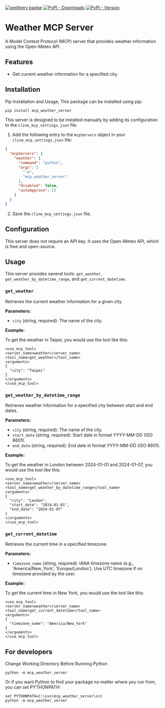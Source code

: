 [![smithery badge](https://smithery.ai/badge/@isdaniel/mcp_weather_server)](https://smithery.ai/server/@isdaniel/mcp_weather_server)
[![PyPI - Downloads](https://img.shields.io/pypi/dm/mcp-weather-server)](https://pypi.org/project/mcp-weather-server/)
[![PyPI - Version](https://img.shields.io/pypi/v/mcp-weather-server)](https://pypi.org/project/mcp-weather-server/)

# Weather MCP Server

A Model Context Protocol (MCP) server that provides weather information using the Open-Meteo API.

## Features

* Get current weather information for a specified city.

## Installation

Pip Installation and Usage, This package can be installed using pip:

```bash
pip install mcp_weather_server
```

This server is designed to be installed manually by adding its configuration to the `cline_mcp_settings.json` file.

1.  Add the following entry to the `mcpServers` object in your `cline_mcp_settings.json` file:

```json
{
  "mcpServers": {
    "weather": {
      "command": "python",
      "args": [
        "-m",
        "mcp_weather_server"
      ],
      "disabled": false,
      "autoApprove": []
    }
  }
}
```

2. Save the `cline_mcp_settings.json` file.

## Configuration

This server does not require an API key. It uses the Open-Meteo API, which is free and open-source.

## Usage

This server provides several tools: `get_weather`, `get_weather_by_datetime_range`, and `get_current_datetime`.

### `get_weather`

Retrieves the current weather information for a given city.

**Parameters:**

*   `city` (string, required): The name of the city.

**Example:**

To get the weather in Taipei, you would use the tool like this:

```
<use_mcp_tool>
<server_name>weather</server_name>
<tool_name>get_weather</tool_name>
<arguments>
{
  "city": "Taipei"
}
</arguments>
</use_mcp_tool>
```

### `get_weather_by_datetime_range`

Retrieves weather information for a specified city between start and end dates.

**Parameters:**

*   `city` (string, required): The name of the city.
*   `start_date` (string, required): Start date in format YYYY-MM-DD (ISO 8601).
*   `end_date` (string, required): End date in format YYYY-MM-DD (ISO 8601).

**Example:**

To get the weather in London between 2024-01-01 and 2024-01-07, you would use the tool like this:

```
<use_mcp_tool>
<server_name>weather</server_name>
<tool_name>get_weather_by_datetime_range</tool_name>
<arguments>
{
  "city": "London",
  "start_date": "2024-01-01",
  "end_date": "2024-01-07"
}
</arguments>
</use_mcp_tool>
```

### `get_current_datetime`

Retrieves the current time in a specified timezone.

**Parameters:**

*   `timezone_name` (string, required): IANA timezone name (e.g., 'America/New_York', 'Europe/London'). Use UTC timezone if no timezone provided by the user.

**Example:**

To get the current time in New York, you would use the tool like this:

```
<use_mcp_tool>
<server_name>weather</server_name>
<tool_name>get_current_datetime</tool_name>
<arguments>
{
  "timezone_name": "America/New_York"
}
</arguments>
</use_mcp_tool>
```

## For developers

Change Working Directory Before Running Python

```
python -m mcp_weather_server
```

Or if you want Python to find your package no matter where you run from, you can set PYTHONPATH:

```
set PYTHONPATH=C:\xxx\mcp_weather_server\src
python -m mcp_weather_server
```
